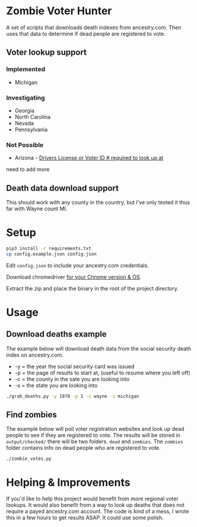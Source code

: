 # Zombie Voter Hunter

A set of scripts that downloads death indexes from ancestry.com. 
Then uses that data to determine if dead people are registered to vote.

## Voter lookup support

### Implemented 

* Michigan

### Investigating

* Georgia
* North Carolina
* Nevada
* Pennsylvania

### Not Possible

* Arizona - [Drivers License or Voter ID # required to look up at](https://my.arizona.vote/WhereToVote.aspx?s=individual&Language=en)

need to add more

## Death data download support

This should work with any county in the country, but I've only tested it thus far with Wayne count MI.

# Setup

```bash
pip3 install -r requirements.txt
cp config.example.json config.json 
```

Edit `config.json` to include your ancestry.com credentials. 

Download chromedriver [for your Chrome version & OS](https://chromedriver.chromium.org/downloads).

Extract the zip and place the binary in the root of the project directory.

# Usage

## Download deaths example

The example below will download death data from the social security death index on ancestry.com.

* -y = the year the social security card was issued
* -p = the page of results to start at, (useful to resume where you left off)
* -c = the county in the sate you are looking into
* -s = the state you are looking into

```bash
./grab_deaths.py -y 1970 -p 1 -c wayne -s michigan
```

## Find zombies

The example below will poll voter registration websites and look up dead people to see if they are registered to vote.
The results will be stored in `output/checked/` there will be two folders. `dead` and `zombies`.
The `zombies` folder contains info on dead people who are registered to vote.

```
./zombie_votes.py
```

# Helping & Improvements

If you'd like to help this project would benefit from more regional voter lookups.
It would also benefit from a way to look up deaths that does not require a payed ancestry.com account.
The code is kind of a mess, I wrote this in a few hours to get results ASAP. It could use some polish.
